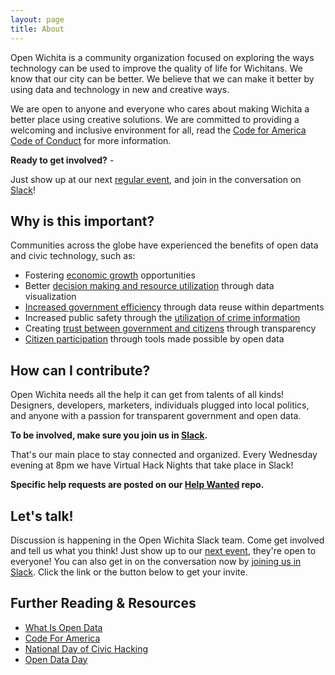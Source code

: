 ```yaml
---
layout: page
title: About
---
```


Open Wichita is a community organization focused on exploring the ways
technology can be used to improve the quality of life for Wichitans. We know
that our city can be better. We believe that we can make it better by using data
and technology in new and creative ways.

We are open to anyone and everyone who cares about making Wichita a better place
using creative solutions. We are committed to providing a welcoming and
inclusive environment for all, read the [Code for America Code of
Conduct](https://github.com/codeforamerica/codeofconduct/blob/master/README.md)
for more information.

**Ready to get involved?** -

Just show up at our next [regular event](http://meetup.com/openwichita), and join
in the conversation on [Slack](https://openwichita-slack.herokuapp.com)!

## Why is this important?

Communities across the globe have experienced the benefits of open data and
civic technology, such as:

* Fostering [economic growth](http://beyondtransparency.org/chapters/part-1/ashvilles-open-data-journey-pragmatics-policy-and-participation/) opportunities
* Better [decision making and resource utilization](http://beyondtransparency.org/chapters/part-4/beyond-open-data-the-data-driven-city/) through data visualization
* [Increased government efficiency](http://www.w3.org/2013/share-psi/workshop/samos/) through data reuse within departments
* Increased public safety through the [utilization of crime information](http://sanfrancisco.crimespotting.org/)
* Creating [trust between government and citizens](http://hbswk.hbs.edu/item/7393.html) through transparency
* [Citizen participation](http://www.codeforamerica.org/blog/2012/11/06/city-of-chicago-adopts-flu-shot-app-built-by-civic-hackers/) through tools made possible by open data

## How can I contribute?

Open Wichita needs all the help it can get from talents of all kinds! Designers,
developers, marketers, individuals plugged into local politics, and anyone with
a passion for transparent government and open data.

**To be involved, make sure you join us in
[Slack](https://openwichita-slack.herokuapp.com).**

That's our main place to stay connected and organized. Every Wednesday evening
at 8pm we have Virtual Hack Nights that take place in Slack!

**Specific help requests are posted on our [Help
Wanted](https://github.com/openwichita/help-wanted) repo.**

## Let's talk!

Discussion is happening in the Open Wichita Slack team. Come get involved and
tell us what you think! Just show up to our [next
event](http://meetup.com/openwichita), they're open to everyone! You can also
get in on the conversation now by [joining us in
Slack](http://openwichita-slack.herokuapp.com). Click the link or the button
below to get your invite.

<script async defer src="https://openwichita-slack.herokuapp.com/slackin.js"></script>

## Further Reading & Resources

* [What Is Open Data](http://opendatahandbook.org/en/what-is-open-data/)
* [Code For America](http://www.codeforamerica.org/)
* [National Day of Civic Hacking](http://hackforchange.org/)
* [Open Data Day](http://opendataday.org/)
